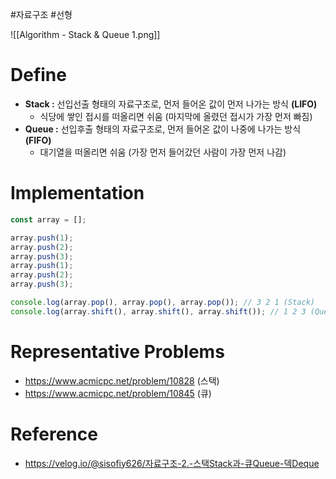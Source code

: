 #자료구조 #선형

![[Algorithm - Stack & Queue 1.png]]

# Define
- **Stack :** 선입선출 형태의 자료구조로, 먼저 들어온 값이 먼저 나가는 방식 **(LIFO)**
	- 식당에 쌓인 접시를 떠올리면 쉬움 (마지막에 올렸던 접시가 가장 먼저 빠짐)
- **Queue :** 선입후출 형태의 자료구조로, 먼저 들어온 값이 나중에 나가는 방식 **(FIFO)**
	- 대기열을 떠올리면 쉬움 (가장 먼저 들어갔던 사람이 가장 먼저 나감)

# Implementation
```js
const array = [];

array.push(1);
array.push(2);
array.push(3);
array.push(1);
array.push(2);
array.push(3);

console.log(array.pop(), array.pop(), array.pop()); // 3 2 1 (Stack)
console.log(array.shift(), array.shift(), array.shift()); // 1 2 3 (Queue)
```

# Representative Problems
- https://www.acmicpc.net/problem/10828 (스택)
- https://www.acmicpc.net/problem/10845 (큐)

# Reference
- https://velog.io/@sisofiy626/자료구조-2.-스택Stack과-큐Queue-덱Deque